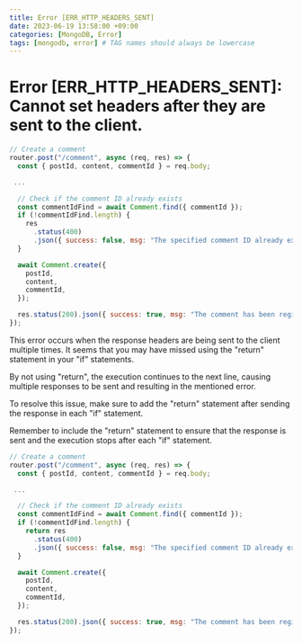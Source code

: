 ```yaml
---
title: Error [ERR_HTTP_HEADERS_SENT]
date: 2023-06-19 13:58:00 +09:00
categories: [MongoDB, Error]
tags: [mongodb, error] # TAG names should always be lowercase
---
```


# Error [ERR_HTTP_HEADERS_SENT]: Cannot set headers after they are sent to the client.

```js
// Create a comment
router.post("/comment", async (req, res) => {
  const { postId, content, commentId } = req.body;

 ...

  // Check if the comment ID already exists
  const commentIdFind = await Comment.find({ commentId });
  if (!commentIdFind.length) {
    res
      .status(400)
      .json({ success: false, msg: "The specified comment ID already exists." });
  }

  await Comment.create({
    postId,
    content,
    commentId,
  });

  res.status(200).json({ success: true, msg: "The comment has been registered." });
});
```

This error occurs when the response headers are being sent to the client multiple times. It seems that you may have missed using the "return" statement in your "if" statements.

By not using "return", the execution continues to the next line, causing multiple responses to be sent and resulting in the mentioned error.

To resolve this issue, make sure to add the "return" statement after sending the response in each "if" statement.

Remember to include the "return" statement to ensure that the response is sent and the execution stops after each "if" statement.

```js
// Create a comment
router.post("/comment", async (req, res) => {
  const { postId, content, commentId } = req.body;

 ...

  // Check if the comment ID already exists
  const commentIdFind = await Comment.find({ commentId });
  if (!commentIdFind.length) {
    return res
      .status(400)
      .json({ success: false, msg: "The specified comment ID already exists." });
  }

  await Comment.create({
    postId,
    content,
    commentId,
  });

  res.status(200).json({ success: true, msg: "The comment has been registered." });
});
```
